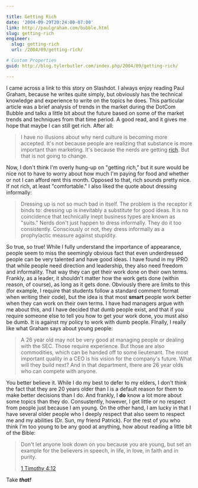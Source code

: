 ```yaml
---

title: Getting Rich
date: '2004-09-29T20:24:00-07:00'
link: http://paulgraham.com/bubble.html
slug: getting-rich
engineer:
  slug: getting-rich
  url: /2004/09/getting-rich/

# Custom Properties
guid: http://blog.tylerbutler.com/index.php/2004/09/getting-rich/

---
```


I came across a link to this story on Slashdot. I always enjoy reading Paul
Graham, because he writes quite simply, but obviously has the technical
knowledge and experience to write on the topics he does. This particular
article was a brief analysis of trends in the market during the DotCom Bubble
and talks a little bit about the future based on some of the market trends and
techniques from that time period. A good read, and it gives me hope that maybe
I can still get rich. After all:

> I have no illusions about why nerd culture is becoming more accepted. It's
not because people are realizing that substance is more important than
marketing. It's because the nerds are getting [rich][1]. But that is not going
to change.

Now, I don't think I'm overly hung-up on "getting rich," but it sure would be
nice not to have to worry about how much I'm paying for food and whether or
not I can afford rent this month. Opposed to that, rich sounds pretty nice. If
not rich, at least "comfortable." I also liked the quote about dressing
informally:

> Dressing up is not so much bad in itself. The problem is the receptor it
binds to: dressing up is inevitably a substitute for good ideas. It is no
coincidence that technically inept business types are known as "suits." Nerds
don't just happen to dress informally. They do it too consistently.
Consciously or not, they dress informally as a prophylactic measure against
stupidity.

So true, so true! While I fully understand the importance of appearance,
people seem to miss the seemingly obvious fact that even underdressed people
can be very talented and have good ideas. I have found in my IPRO that while
people need direction and leadership, they also need freedom and informality.
That way they can get their work done on their own terms. Frankly, as a
leader, it shouldn't matter how the work gets done (within reason, of course),
as long as it gets done. Obviously there are limits to this (for example, I
require that students follow a standard comment format when writing their
code), but the idea is that most **smart** people work better when they can
work on their own terms. I have had managers argue with me about this, and I
have decided that dumb people exist, and that if you require someone else to
tell you how to get your work done, you must also be dumb. It is against my
policy to work with dumb people. FInally, I really like what Graham says
about young people:

> A 26 year old may not be very good at managing people or dealing with the
SEC. Those require experience. But those are also commodities, which can be
handed off to some lieutenant. The most important quality in a CEO is his
vision for the company's future. What will they build next? And in that
department, there are 26 year olds who can compete with anyone.

You better believe it. While I do my best to defer to my elders, I don't think
the fact that they are 20 years older than I is a default reason for them to
make better decisions than I do. And frankly, I **do** know a lot more about
some topics than they do. Consustently, however, I get little or no respect
from people just because I am young. On the other hand, I am lucky in that I
have several older people who I deeply respect that also seem to respect me
and my abilities (Dr. Sun, my friend Patrick). For the rest of you who think
I'm too young to be any good at anything, how about reading a little bit of
the Bible:

> Don't let anyone look down on you because you are young, but set an example
for the believers in speech, in life, in love, in faith and in purity.
>
> [1 Timothy 4:12][2]

Take **_that!_**

   [1]: http://www.paulgraham.com/nerdad.html
   [2]: http://www.biblegateway.net/cgi-bin/bible?passage=1TIM+4:12&language=english&version=NIV&showfn=on&showxref=on
